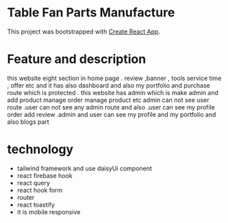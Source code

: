 # Table Fan Parts Manufacture

This project was bootstrapped with [Create React App](https://github.com/facebook/create-react-app).

# Feature and description
this website eight section in home page . review ,banner , tools service time , offer etc and it has also dashboard and also my portfolio and purchase route which is protected . this website has admin which is make admin and add product manage order manage product etc admin can not see user route .user  can not see any admin route and also .user can see my profile order add review .admin and user can see my profile and my portfolio and also blogs part

# technology
<ul>
<li>tailwind framework and use daisyUi component </li>
<li>react firebase hook</li>
<li>react query</li>
<li>react hook form</li>
<li>router</li>
<li>react toastify</li>
<li>it is mobile responsive</li>
</ul>
